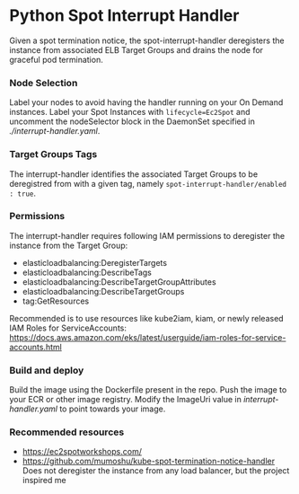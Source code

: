 # Python Spot Interrupt Handler
Given a spot termination notice, the spot-interrupt-handler deregisters the instance from associated ELB Target Groups and drains the node for graceful pod termination.

### Node Selection
Label your nodes to avoid having the handler running on your On Demand instances. Label your Spot Instances with ```lifecycle=Ec2Spot``` and uncomment the nodeSelector block in the DaemonSet specified in _./interrupt-handler.yaml_.

### Target Groups Tags
The interrupt-handler identifies the associated Target Groups to be deregistred from with a given tag, namely ```spot-interrupt-handler/enabled : true```. 

### Permissions
The interrupt-handler requires following IAM permissions to deregister the instance from the Target Group:

- elasticloadbalancing:DeregisterTargets
- elasticloadbalancing:DescribeTags
- elasticloadbalancing:DescribeTargetGroupAttributes
- elasticloadbalancing:DescribeTargetGroups
- tag:GetResources

Recommended is to use resources like kube2iam, kiam, or newly released IAM Roles for ServiceAccounts:
https://docs.aws.amazon.com/eks/latest/userguide/iam-roles-for-service-accounts.html 

### Build and deploy
Build the image using the Dockerfile present in the repo. Push the image to your ECR or other image registry. Modify the ImageUri value in _interrupt-handler.yaml_ to point towards your image. 

### Recommended resources
- https://ec2spotworkshops.com/
- https://github.com/mumoshu/kube-spot-termination-notice-handler Does not deregister the instance from any load balancer, but the project inspired me